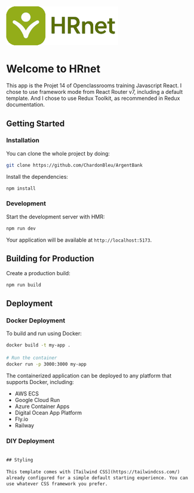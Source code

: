 # ![HRNet](public/hrnet_logo.png)

# Welcome to HRnet

This app is the Projet 14 of Openclassrooms training Javascript React.
I chose to use framework mode from React Router v7, including a default template.
And I chose to use Redux Toolkit, as recommended in Redux documentation.

## Getting Started

### Installation

You can clone the whole project by doing:

```bash
git clone https://github.com/ChardonBleu/ArgentBank
```

Install the dependencies:

```bash
npm install
```

### Development

Start the development server with HMR:

```bash
npm run dev
```

Your application will be available at `http://localhost:5173`.

## Building for Production

Create a production build:

```bash
npm run build
```

## Deployment

### Docker Deployment

To build and run using Docker:

```bash
docker build -t my-app .

# Run the container
docker run -p 3000:3000 my-app
```

The containerized application can be deployed to any platform that supports Docker, including:

- AWS ECS
- Google Cloud Run
- Azure Container Apps
- Digital Ocean App Platform
- Fly.io
- Railway

### DIY Deployment

```

## Styling

This template comes with [Tailwind CSS](https://tailwindcss.com/) already configured for a simple default starting experience. You can use whatever CSS framework you prefer.

```
